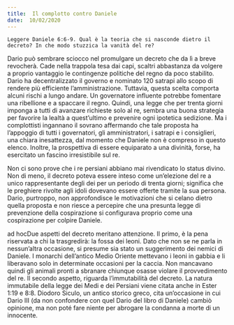 ```yaml
---
title:  Il complotto contro Daniele
date:  10/02/2020
---
```


`Leggere Daniele 6:6-9. Qual è la teoria che si nasconde dietro il decreto? In che modo stuzzica la vanità del re?`

Dario può sembrare sciocco nel promulgare un decreto che da lì a breve revocherà. Cade nella trappola tesa dai capi, scaltri abbastanza da volgere a proprio vantaggio le contingenze politiche del regno da poco stabilito. Dario ha decentralizzato il governo e nominato 120 satrapi allo scopo di rendere più efficiente l’amministrazione. Tuttavia, questa scelta comporta alcuni rischi a lungo andare. Un governatore influente potrebbe fomentare una ribellione e a spaccare il regno. Quindi, una legge che per trenta giorni imponga a tutti di avanzare richieste solo al re, sembra una buona strategia per favorire la lealtà a quest’ultimo e prevenire ogni ipotetica sedizione. Ma i complottisti ingannano il sovrano affermando che tale proposta ha l’appoggio di tutti i governatori, gli amministratori, i satrapi e i consiglieri, una chiara inesattezza, dal momento che Daniele non è compreso in questo elenco. Inoltre, la prospettiva di essere equiparato a una divinità, forse, ha esercitato un fascino irresistibile sul re. 

Non ci sono prove che i re persiani abbiano mai rivendicato lo status divino. Non di meno, il decreto poteva essere inteso come un’elezione del re a unico rappresentante degli dei per un periodo di trenta giorni; significa che le preghiere rivolte agli idoli dovevano essere offerte tramite la sua persona. Dario, purtroppo, non approfondisce le motivazioni che si celano dietro quella proposta e non riesce a percepire che una presunta legge di prevenzione della cospirazione si configurava proprio come una cospirazione per colpire Daniele.

ad hocDue aspetti del decreto meritano attenzione. Il primo, è la pena riservata a chi la trasgredirà: la fossa dei leoni. Dato che non se ne parla in nessun’altra occasione, si presume sia stato un suggerimento  dei nemici di Daniele. I monarchi dell’antico Medio Oriente mettevano i leoni in gabbia e li liberavano solo in determinate occasioni per la caccia. Non mancavano quindi gli animali pronti a sbranare chiunque osasse violare il provvedimento del re. Il secondo aspetto, riguarda l’immutabilità del decreto. La natura immutabile della legge dei Medi e dei Persiani viene citata anche in Ester 1:19 e 8:8. Diodoro Siculo, un antico storico greco, cita un’occasione in cui Dario III (da non confondere con quel Dario del libro di Daniele) cambiò opinione, ma non poté fare niente per abrogare la condanna a morte di un innocente.